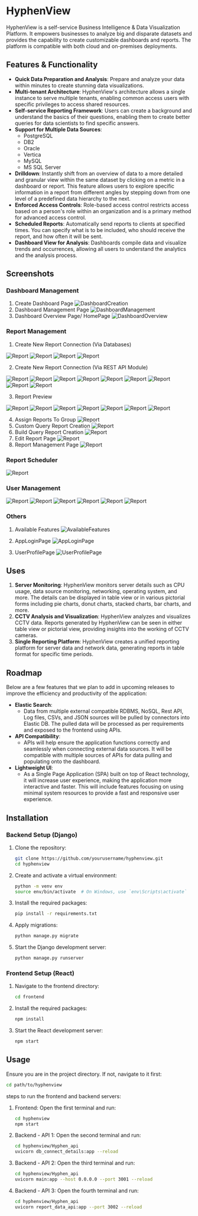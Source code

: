 # HyphenView

HyphenView is a self-service Business Intelligence & Data Visualization Platform. It empowers businesses to analyze big and disparate datasets and provides the capability to create customizable dashboards and reports. The platform is compatible with both cloud and on-premises deployments.

## Features & Functionality

- **Quick Data Preparation and Analysis**: Prepare and analyze your data within minutes to create stunning data visualizations.
- **Multi-tenant Architecture**: HyphenView's architecture allows a single instance to serve multiple tenants, enabling common access users with specific privileges to access shared resources.
- **Self-service Reporting Framework**: Users can create a background and understand the basics of their questions, enabling them to create better queries for data scientists to find specific answers.
- **Support for Multiple Data Sources**:
  - PostgreSQL
  - DB2
  - Oracle
  - Vertica
  - MySQL
  - MS SQL Server
- **Drilldown**: Instantly shift from an overview of data to a more detailed and granular view within the same dataset by clicking on a metric in a dashboard or report. This feature allows users to explore specific information in a report from different angles by stepping down from one level of a predefined data hierarchy to the next.
- **Enforced Access Controls**: Role-based access control restricts access based on a person's role within an organization and is a primary method for advanced access control.
- **Scheduled Reports**: Automatically send reports to clients at specified times. You can specify what is to be included, who should receive the report, and how often it will be sent.
- **Dashboard View for Analysis**: Dashboards compile data and visualize trends and occurrences, allowing all users to understand the analytics and the analysis process.

## Screenshots

### Dashboard Management
1. Create Dashboard Page
![DashboardCreation](screenShots/DashbaordManagement/DashboardCreation.png)
2. Dashboard Management Page
![DashboardManagement](screenShots/DashbaordManagement/DashboardManagement.png)
3. Dashboard Overview Page/ HomePage
![DashboardOverview](screenShots/DashbaordManagement/DashboardSideBar.png)

### Report Management

1. Create New Report Connection (Via Databases)

![Report](screenshots/report.png)
![Report](screenshots/report.png)
![Report](screenshots/report.png)
![Report](screenshots/report.png)

2. Create New Report Connection (Via REST API Module)

![Report](screenshots/report.png)
![Report](screenshots/report.png)
![Report](screenshots/report.png)
![Report](screenshots/report.png)
![Report](screenshots/report.png)
![Report](screenshots/report.png)
![Report](screenshots/report.png)
![Report](screenshots/report.png)
![Report](screenshots/report.png)

3. Report Preview

![Report](screenshots/report.png)
![Report](screenshots/report.png)
![Report](screenshots/report.png)
![Report](screenshots/report.png)
![Report](screenshots/report.png)
![Report](screenshots/report.png)
![Report](screenshots/report.png)

4. Assign Reports To Group
![Report](screenshots/report.png)
5. Custom Query Report Creation
![Report](screenshots/report.png)
6. Build Query Report Creation
![Report](screenshots/report.png)
7. Edit Report Page
![Report](screenshots/report.png)
8. Report Management Page
![Report](screenshots/report.png)

### Report Scheduler
![Report](screenshots/report.png)

### User Management
![Report](screenshots/report.png)
![Report](screenshots/report.png)
![Report](screenshots/report.png)
![Report](screenshots/report.png)
![Report](screenshots/report.png)
![Report](screenshots/report.png)

### Others
1. Available Features
![AvailableFeatures](screenShots/Others/Features.png)

2. AppLoginPage
![AppLoginPage](screenShots/Others/LoginPage.png)

3. UserProfilePage
![UserProfilePage](screenShots/Others/ProfilePage.png)

## Uses

1. **Server Monitoring**: HyphenView monitors server details such as CPU usage, data source monitoring, networking, operating system, and more. The details can be displayed in table view or in various pictorial forms including pie charts, donut charts, stacked charts, bar charts, and more.
2. **CCTV Analysis and Visualization**: HyphenView analyzes and visualizes CCTV data. Reports generated by HyphenView can be seen in either table view or pictorial view, providing insights into the working of CCTV cameras.
3. **Single Reporting Platform**: HyphenView creates a unified reporting platform for server data and network data, generating reports in table format for specific time periods.

## Roadmap

Below are a few features that we plan to add in upcoming releases to improve the efficiency and productivity of the application:

- **Elastic Search**: 
  - Data from multiple external compatible RDBMS, NoSQL, Rest API, Log files, CSVs, and JSON sources will be pulled by connectors into Elastic DB. The pulled data will be processed as per requirements and exposed to the frontend using APIs.
- **API Compatibility**:
  - APIs will help ensure the application functions correctly and seamlessly when connecting external data sources. It will be compatible with multiple sources of APIs for data pulling and populating onto the dashboard.
- **Lightweight UI**:
  - As a Single Page Application (SPA) built on top of React technology, it will increase user experience, making the application more interactive and faster. This will include features focusing on using minimal system resources to provide a fast and responsive user experience.

## Installation

### Backend Setup (Django)

1. Clone the repository:
    ```sh
    git clone https://github.com/yourusername/hyphenview.git
    cd hyphenview
    ```

2. Create and activate a virtual environment:
    ```sh
    python -m venv env
    source env/bin/activate  # On Windows, use `env\Scripts\activate`
    ```

3. Install the required packages:
    ```sh
    pip install -r requirements.txt
    ```

4. Apply migrations:
    ```sh
    python manage.py migrate
    ```

5. Start the Django development server:
    ```sh
    python manage.py runserver
    ```

### Frontend Setup (React)

1. Navigate to the frontend directory:
    ```sh
    cd frontend
    ```

2. Install the required packages:
    ```sh
    npm install
    ```

3. Start the React development server:
    ```sh
    npm start
    ```

## Usage

Ensure you are in the project directory. If not, navigate to it first:
```sh
cd path/to/hyphenview
```
steps to run the frontend and backend servers:
1. Frontend: Open the first terminal and run:
   ```sh
   cd hyphenview
   npm start
   ```
2. Backend - API 1: Open the second terminal and run:
   ```sh
   cd hyphenview/Hyphen_api
   uvicorn db_connect_details:app --reload
   ```
3. Backend - API 2: Open the third terminal and run:
   ```sh
   cd hyphenview/Hyphen_api
   uvicorn main:app --host 0.0.0.0 --port 3001 --reload
   ```
4. Backend - API 3: Open the fourth terminal and run:
   ```sh
   cd hyphenview/Hyphen_api
   uvicorn report_data_api:app --port 3002 --reload
   ```
